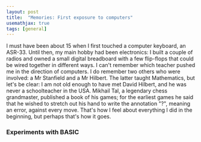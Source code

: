 ```yaml
---
layout: post
title:  "Memories: First exposure to computers"
usemathjax: true
tags: [general]
---
```


I must have been about 15 when I first touched a computer keyboard, an ASR-33.
Until then, my main hobby had been electronics: I built a couple of radios
and owned a small digital breadboard with a few flip-flops that could be
wired together in different ways.
I can't remember which teacher pushed me in the direction of computers.
I do remember two others who were involved: a Mr Stanfield and a Mr Hilbert.
The latter taught Mathematics, but let's be clear: I am not old enough
to have met David Hilbert, and he was never a schoolteacher in the USA.
Mikhail Tal, a legendary chess grandmaster, published a book of his games;
for the earliest games he said that he wished to stretch out his hand
to write the annotation "?", meaning an error, against every move.
That's how I feel about everything I did in the beginning, but perhaps that's how it goes.

### Experiments with BASIC

